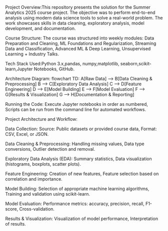 Project Overview:This repository presents the solution for the Summer Analytics 2025 course project. The objective was to perform end-to-end analysis using modern data science tools to solve a real-world problem. The work showcases skills in data cleaning, exploratory analysis, model development, and documentation.

Course Structure:
The course was structured into weekly modules:
Data Preparation and Cleaning,
ML Foundations and Regularization,
Streaming Data and Classification,
Advanced ML & Deep Learning,
Unsupervised Learning + Industry Talks.

Tech Stack Used:Python 3.x,pandas, numpy,matplotlib, seaborn,scikit-learn,Jupyter Notebooks, GitHub.

Architecture Diagram:
flowchart TD:
    A[Raw Data] --> B[Data Cleaning & Preprocessing]
    B --> C[Exploratory Data Analysis]
    C --> D[Feature Engineering]
    D --> E[Model Building]
    E --> F[Model Evaluation]
    F --> G[Results & Visualization]
    G --> H[Documentation & Reporting]

Running the Code:
Execute Jupyter notebooks in order as numbered,
Scripts can be run from the command line for automated workflows.


Project Architecture and Workflow:

Data Collection:
Source: Public datasets or provided course data,
Format: CSV, Excel, or JSON.

Data Cleaning & Preprocessing:
Handling missing values,
Data type conversions,
Outlier detection and removal.

Exploratory Data Analysis (EDA):
Summary statistics,
Data visualization (histograms, boxplots, scatter plots).

Feature Engineering:
Creation of new features,
Feature selection based on correlation and importance.

Model Building:
Selection of appropriate machine learning algorithms,
Training and validation using scikit-learn.

Model Evaluation:
Performance metrics: accuracy, precision, recall, F1-score,
Cross-validation.

Results & Visualization:
Visualization of model performance,
Interpretation of results.


